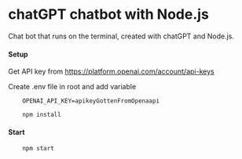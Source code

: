 # chatGPT chatbot with Node.js
Chat bot that runs on the terminal, created with chatGPT and Node.js.

#### Setup

Get API key from https://platform.openai.com/account/api-keys

Create .env file in root and add variable

```
    OPENAI_API_KEY=apikeyGottenFromOpenaapi
```
```
    npm install
```
#### Start

```
    npm start
```
